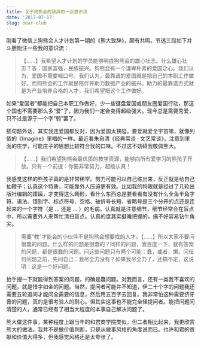 ```yaml
---
title: 关于狗熊会的致辞的一点意识流
date: '2017-07-17'
slug: bear-club
---
```


刚看了微信上狗熊会人才计划第一期的《熊大致辞》，颇有共鸣。节选三段如下并斗胆附注一些我的意识流：

> 【……】我希望人才计划的学员能够明白狗熊会的雄心壮志。什么雄心壮志？答：国家富强，民族振兴。狗熊会有一个谦卑朴素的爱国之心。我们认为，爱国不需要喊口号。我们认为，最靠谱的爱国就是把自己的本职工作做好。而狗熊会的工作就是陪伴并助力数据产业的振兴。助力的最靠谱方式就是为产业培养合格的人才，我们希望把这个工作做好。

如果“爱国者”都能把自己本职工作做好，少一些键盘爱国或朋友圈爱国行动，那这个国也不需要那么多“爱”了，因为我们一定会变得超级强大。现今总是需要秀爱，只不过是源于一个字“弱”罢了。

插句题外话，其实我连爱国都反对，因为爱国太狭隘。要爱就爱全宇宙嘛，就像列侬的《Imagine》里唱的一样。最近看朱自清《经典常谈 · 文艺常谈》，注意到里面的庄学，可能庄子的思想比较符合我的口味。不过这不妨碍我敬佩熊大。

> 【……】我们希望狗熊会最优质的教学资源，能够向所有爱学习的熊孩子开放。只有一个前提：你要非常努力，超级认真！

我感觉这样的熊孩子真的是非常稀罕。努力可能可以自己练出来，反正就是给自己抽鞭子；认真这个特质，可能靠外人压迫更有效。比如我的狗眼就是经过了几轮出版社编辑的蹂躏，才变得这么畸形，看什么东西总是要看看有没有什么全角半角字符、语法、错别字、标点符号、空格、破折号长短、省略号是三个分开的点还是连起来的一个字符（是 .\.. 还是 ... ）的毛病。认真就是注意细节，细节经常会在盲点中，所以需要外人来帮忙清扫盲点。认真的度其实挺难把握的，搞不好容易钻牛角尖。

> 需要“教”才能会的小伙伴不是狗熊会想要找的人才。【……】所以大家不要问很蠢的问题。什么样的问题是很蠢的？同样的问题，我百度一下，就有答案的问题，都是很蠢的问题。问这些问题只有两个可能：蠢，或者，懒。问任何问题之前，先问自己：我尽全力没有？如果我尽全力了，还搞不定，这说明：这是一个好问题。

抬手搜一下就能得到答案的问题，的确是蠢问题。对我而言，还有一类我不喜欢的问题，就是惜字如金的问题。当然，提问者可能并不知道，伊二十个字的问题我还需要五轮追问才能问全需要的信息，然后用五百字去回复。我非常怕这种需要挤牙膏的问题，真的是很考验人的耐心。但其实这事也不能完全怪提问者。能把问题问清楚的人，通常已经有了相当大程度的本事自己解决问题了。

熊大做这件事，某种程度上跟当年的和君商学院类似，但二者相比起来，我更欣赏熊大的做法。我并不是做价值判断，只是从做事风格的角度说而已。也许和君的贡献和价值大得多，但我感觉风格还是太夸张了。
